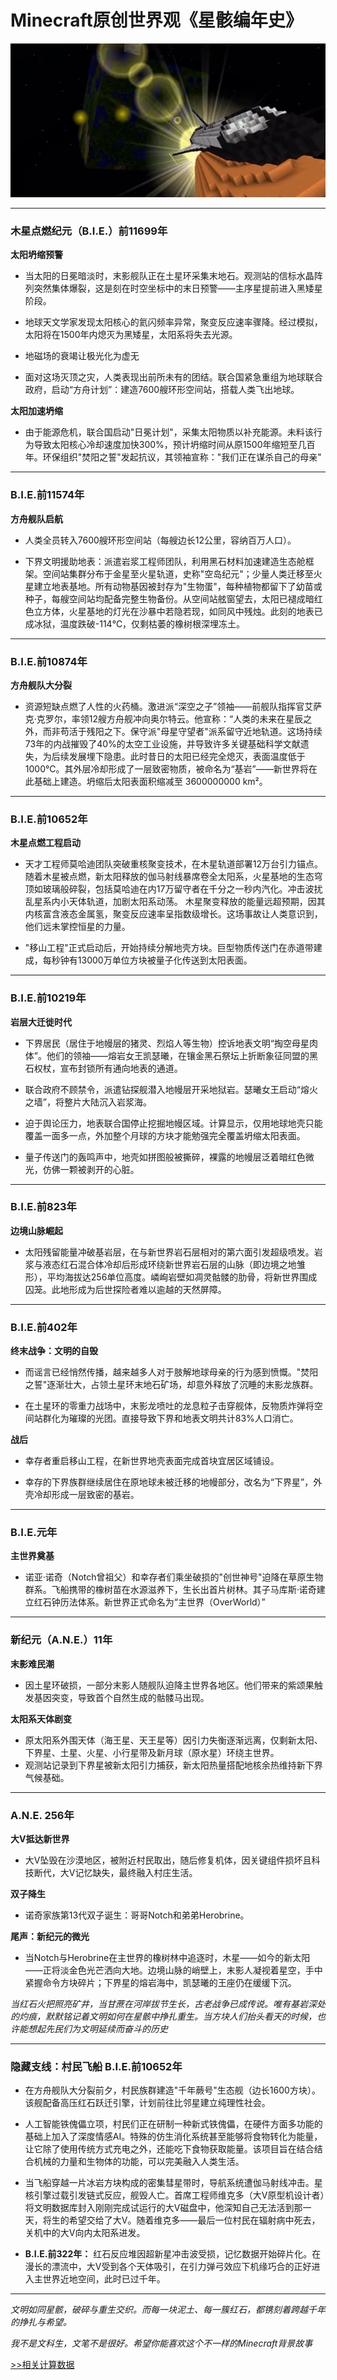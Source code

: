 # Minecraft原创世界观《星骸编年史》

![](/others/原创世界观/离开旧地球.png)

---
### **木星点燃纪元（B.I.E.）前11699年**
**太阳坍缩预警**
- 当太阳的日冕暗淡时，末影舰队正在土星环采集末地石。观测站的信标水晶阵列突然集体爆裂，这是刻在时空坐标中的末日预警——主序星提前进入黑矮星阶段。

- 地球天文学家发现太阳核心的氦闪频率异常，聚变反应速率骤降。经过模拟，太阳将在1500年内熄灭为黑矮星，太阳系将失去光源。

- 地磁场的衰竭让极光化为虚无

- 面对这场灭顶之灾，人类表现出前所未有的团结。联合国紧急重组为地球联合政府，启动“方舟计划”：建造7600艘环形空间站，搭载人类飞出地球。

**太阳加速坍缩**

- 由于能源危机，联合国启动"日冕计划"，采集太阳物质以补充能源。未料该行为导致太阳核心冷却速度加快300%，预计坍缩时间从原1500年缩短至几百年。环保组织"焚阳之誓"发起抗议，其领袖宣称："我们正在谋杀自己的母亲"

---

### **B.I.E.前11574年**
**方舟舰队启航**
- 人类全员转入7600艘环形空间站（每艘边长12公里，容纳百万人口）。

- 下界文明援助地表：派遣岩浆工程师团队，利用黑石材料加速建造生态舱框架。空间站集群分布于金星至火星轨道，史称"空岛纪元"；少量人类迁移至火星建立地表基地。所有动物基因被封存为"生物蛋"，每种植物都留下了幼苗或种子，每艘空间站均配备完整生物备份。从空间站舷窗望去，太阳已褪成暗红色立方体，火星基地的灯光在沙暴中若隐若现，如同风中残烛。此刻的地表已成冰狱，温度跌破-114℃，仅剩枯萎的橡树根深埋冻土。

---

### **B.I.E.前10874年**
**方舟舰队大分裂**
- 资源短缺点燃了人性的火药桶。激进派“深空之子”领袖——前舰队指挥官艾萨克·克罗尔，率领12艘方舟舰冲向奥尔特云。他宣称：“人类的未来在星辰之外，而非苟活于残阳之下。保守派"母星守望者"派系留守近地轨道。这场持续73年的内战摧毁了40%的太空工业设施，并导致许多关键基础科学文献遗失，为后续发展埋下隐患。此时昔日的太阳已经完全熄灭，表面温度低于1000℃。其外层冷却形成了一层致密物质，被命名为“基岩”——新世界将在此基础上建造。坍缩后太阳表面积缩减至 3600000000 km²。

---

### **B.I.E.前10652年**
**木星点燃工程启动**
- 天才工程师莫哈迪团队突破重核聚变技术，在木星轨道部署12万台引力锚点。随着木星被点燃，新太阳释放的伽马射线暴席卷全太阳系，火星基地的生态穹顶如玻璃般碎裂，包括莫哈迪在内17万留守者在千分之一秒内汽化。冲击波扰乱星系内小天体轨道，加剧太阳系动荡。 木星聚变释放的能量远超预期，因其内核富含液态金属氢，聚变反应速率呈指数级增长。这场事故让人类意识到，他们远未掌控恒星的力量。

- "移山工程"正式启动后，开始持续分解地壳方块。巨型物质传送门在赤道带建成，每秒钟有13000万单位方块被量子化传送到太阳表面。

---

### **B.I.E.前10219年**
**岩层大迁徙时代**


- 下界居民（居住于地幔层的猪灵、烈焰人等生物）控诉地表文明“掏空母星肉体”。他们的领袖——熔岩女王凯瑟曦，在镶金黑石祭坛上折断象征同盟的黑石权杖，宣布封锁所有通向地表的通道。

- 联合政府不顾禁令，派遣钻探舰潜入地幔层开采地狱岩。瑟曦女王启动“熔火之墙”，将整片大陆沉入岩浆海。

- 迫于舆论压力，地表联合国停止挖掘地幔区域。计算显示，仅用地球地壳只能覆盖一面多一点，外加整个月球的方块才能勉强完全覆盖坍缩太阳表面。

- 量子传送门的轰鸣声中，地壳如拼图般被撕碎，裸露的地幔层泛着暗红色微光，仿佛一颗被剥开的心脏。

---

### **B.I.E.前823年**
**边境山脉崛起**
- 太阳残留能量冲破基岩层，在与新世界岩石层相对的第六面引发超级喷发。岩浆与液态红石混合体冷却后形成环绕新世界岩石层的山脉（即边境之地雏形），平均海拔达256单位高度。嶙峋岩壁如凋灵骷髅的肋骨，将新世界围成囚笼。此地形成为后世探险者难以逾越的天然屏障。

---

### **B.I.E.前402年**
**终末战争：文明的自毁**

- 而谣言已经悄然传播，越来越多人对于肢解地球母亲的行为感到愤慨。"焚阳之誓"逐渐壮大，占领土星环末地石矿场，却意外释放了沉睡的末影龙族群。

- 在土星环的零重力战场中，末影龙喷吐的龙息粒子击穿舰体，反物质炸弹将空间站群化为璀璨的光团。直接导致下界和地表文明共计83%人口消亡。

**战后**

- 幸存者重启移山工程，在新世界地壳表面完成首块宜居区域铺设。

- 幸存的下界族群继续居住在原地球未被迁移的地幔部分，改名为“下界星”，外壳冷却形成一层致密的基岩。

---

### **B.I.E.元年**
**主世界奠基**
- 诺亚·诺奇（Notch曾祖父）和幸存者们乘坐破损的"创世神号"迫降在草原生物群系。飞船携带的橡树苗在水源滋养下，生长出首片树林。其子马库斯·诺奇建立红石钟历法体系。新世界正式命名为“主世界（OverWorld）”

---

### **新纪元（A.N.E.）11年**
**末影难民潮**
- 因土星环破损，一部分末影人随舰队迫降主世界各地区。他们带来的紫颂果触发基因突变，导致首个自然生成的骷髅马出现。

**太阳系天体剧变**  
- 原太阳系外围天体（海王星、天王星等）因引力失衡逐渐远离，仅剩新太阳、下界星、土星、火星、小行星带及新月球（原水星）环绕主世界。
- 观测站记录到下界星被新太阳引力捕获，新太阳热量搭配地核余热维持新下界气候基础。

---

### A.N.E. 256年
**大V抵达新世界**
- 大V坠毁在沙漠地区，被附近村民取出，随后修复机体，因关键组件损坏且科技断代，大V记忆缺失，最终融入村庄生活。

**双子降生**
- 诺奇家族第13代双子诞生：哥哥Notch和弟弟Herobrine。

**尾声：新纪元的微光**
- 当Notch与Herobrine在主世界的橡树林中追逐时，木星——如今的新太阳——正将淡金色光芒洒向大地。边境山脉的峭壁上，末影人凝视着星空，手中紧握命令方块碎片；下界星的熔岩海中，凯瑟曦的王座仍在缓缓下沉。

*当红石火把照亮矿井，当甘蔗在河岸拔节生长，古老战争已成传说。唯有基岩深处的灼痕，默默铭记着文明如何在星骸中挣扎重生。当方块人们抬头看天的时候，也许能想起先民们为文明延续而奋斗的历史*

---

### 隐藏支线：村民飞船 B.I.E.前10652年

- 在方舟舰队大分裂前夕，村民族群建造"千年蕨号"生态舰（边长1600方块）。该舰配备高压红石跃迁引擎，计划前往比邻星建立纯理性社会。

- 人工智能铁傀儡立项，村民们正在研制一种新式铁傀儡，在硬件方面多功能的基础上加入了深度情感AI。特殊的仿生消化系统甚至能够将食物转化为能量，让它除了使用传统方式充电之外，还能吃下食物获取能量。该项目旨在结合结合机械的力量和生物体的功能，可以完美融入人类生活。

- 当飞船穿越一片冰岩方块构成的密集彗星带时，导航系统遭伽马射线冲击。星核引擎过载引发链式反应，舰毁人亡。首席工程师维克多（大V原型机设计者）将文明数据库封入刚刚完成试运行的大V磁盘中，他深知自己无法活到那一天，将生的希望交给了大V。随着维克多——最后一位村民在辐射病中死去，关机中的大V向内太阳系进发。

- **B.I.E.前322年：** 红石反应堆因超新星冲击波受损，记忆数据开始碎片化。在漫长的漂流中，大V受到各个天体吸引，在引力弹弓效应下机缘巧合的正好进入主世界近地空间，此时已过千年。

---

*文明如同星骸，破碎与重生交织。而每一块泥土、每一簇红石，都镌刻着跨越千年的挣扎与希望。*

*我不是文科生，文笔不是很好。希望你能喜欢这个不一样的Minecraft背景故事*

[>>相关计算数据](/article/编年史数据修正)